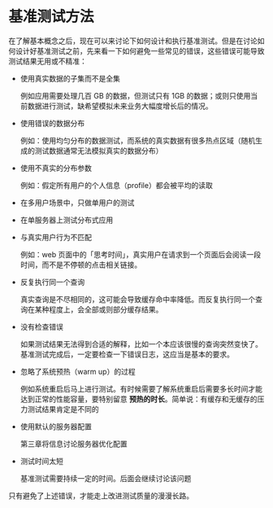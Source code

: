 # 基准测试方法

在了解基本概念之后，现在可以来讨论下如何设计和执行基准测试。但是在讨论如何设计好基准测试之前，先来看一下如何避免一些常见的错误，这些错误可能导致测试结果无用或不精准：

- 使用真实数据的子集而不是全集

  例如应用需要处理几百 GB 的数据，但测试只有 1GB 的数据；或则只使用当前数据进行测试，缺希望模拟未来业务大幅度增长后的情况。

- 使用错误的数据分布

  例如：使用均匀分布的数据测试，而系统的真实数据有很多热点区域（随机生成的测试数据通常无法模拟真实的数据分布）

- 使用不真实的分布参数

  例如：假定所有用户的个人信息（profile）都会被平均的读取

- 在多用户场景中，只做单用户的测试

- 在单服务器上测试分布式应用

- 与真实用户行为不匹配

  例如：web 页面中的「思考时间」，真实用户在请求到一个页面后会阅读一段时间，而不是不停顿的点击相关链接。

- 反复执行同一个查询

  真实查询是不尽相同的，这可能会导致缓存命中率降低。而反复执行同一个查询在某种程度上，会全部或则部分缓存结果。

- 没有检查错误

  如果测试结果无法得到合适的解释，比如一个本应该很慢的查询突然变快了。基准测试完成后，一定要检查一下错误日志，这应当是基本的要求。

- 忽略了系统预热（warm up）的过程

  例如系统重启后马上进行测试。有时候需要了解系统重启后需要多长时间才能达到正常的性能容量，要特别留意 **预热的时长**。简单说：有缓存和无缓存的压力测试结果肯定是不同的

- 使用默认的服务器配置

  第三章将信息讨论服务器优化配置

- 测试时间太短

  基准测试需要持续一定的时间。后面会继续讨论该问题

只有避免了上述错误，才能走上改进测试质量的漫漫长路。

